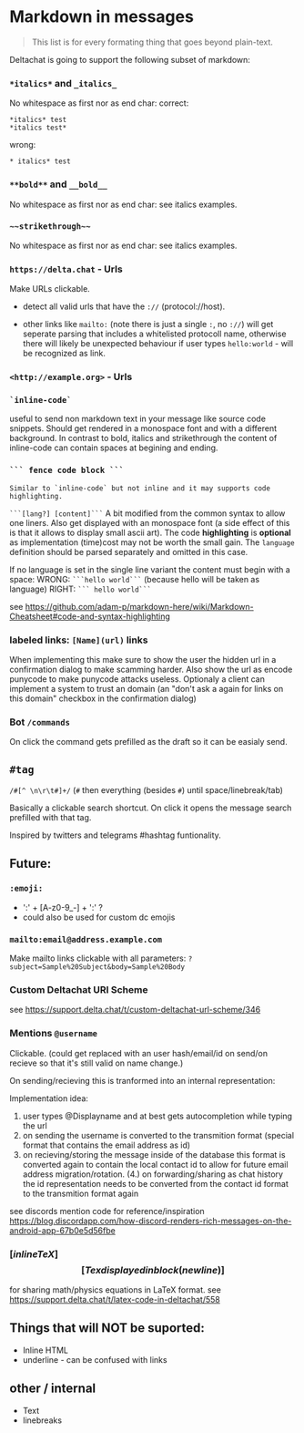 # Markdown in messages

> This list is for every formating thing that goes beyond plain-text.

Deltachat is going to support the following subset of markdown:

### `*italics*` and `_italics_`

No whitespace as first nor as end char:
correct:

```
*italics* test
*italics test*
```

wrong:

```
* italics* test
```

### `**bold**` and `__bold__`

No whitespace as first nor as end char: see italics examples.

### `~~strikethrough~~`

No whitespace as first nor as end char: see italics examples.

### `https://delta.chat` - Urls

Make URLs clickable.

- detect all valid urls that have the `://` (protocol://host).

- other links like `mailto:` (note there is just a single `:`, no `://`) will get seperate parsing that includes a whitelisted protocoll name, otherwise there will likely be unexpected behaviour if user types `hello:world` - will be recognized as link.

### `<http://example.org>` - Urls

### `` `inline-code` ``

useful to send non markdown text in your message like source code snippets.
Should get rendered in a monospace font and with a different background.
In contrast to bold, italics and strikethrough the content of inline-code can contain spaces at begining and ending.

### ` ``` fence code block ``` `

```
Similar to `inline-code` but not inline and it may supports code highlighting.
```

` ```[lang?] [content]``` `
A bit modified from the common syntax to allow one liners.
Also get displayed with an monospace font (a side effect of this is that it allows to display small ascii art).
The code **highlighting** is **optional** as implementation (time)cost
may not be worth the small gain.
The `language` definition should be parsed separately and omitted in this case.

If no language is set in the single line variant the content must begin with a space:
WRONG: ` ```hello world``` ` (because hello will be taken as language)
RIGHT: ` ``` hello world``` `

see https://github.com/adam-p/markdown-here/wiki/Markdown-Cheatsheet#code-and-syntax-highlighting

### labeled links: `[Name](url)` links

When implementing this make sure to show the user the hidden url in a confirmation dialog to make scamming harder.
Also show the url as encode punycode to make punycode attacks useless.
Optionaly a client can implement a system to trust an domain (an "don't ask a again for links on this domain" checkbox in the confirmation dialog)

### Bot `/commands`

On click the command gets prefilled as the draft so it can be easialy send.

## `#tag`

`/#[^ \n\r\t#]+/` (`#` then everything (besides `#`) until space/linebreak/tab)

Basically a clickable search shortcut. On click it opens the message search prefilled with that tag.

Inspired by twitters and telegrams #hashtag funtionality.

## Future:

### `:emoji:`

- ':' + [A-z0-9_-] + ':' ?
- could also be used for custom dc emojis

### `mailto:email@address.example.com`

Make mailto links clickable with all parameters: `?subject=Sample%20Subject&body=Sample%20Body`

### Custom Deltachat URI Scheme

see https://support.delta.chat/t/custom-deltachat-url-scheme/346

### Mentions `@username`

Clickable. (could get replaced with an user hash/email/id on send/on recieve so that it's still valid on name change.)

On sending/recieving this is tranformed into an internal representation:

Implementation idea:

1. user types @Displayname and at best gets autocompletion while typing the url
2. on sending the username is converted to the transmition format (special format that contains the email address as id)
3. on recieving/storing the message inside of the database this format is converted again to contain the local contact id to allow for future email address migration/rotation.
   (4.) on forwarding/sharing as chat history the id representation needs to be converted from the contact id format to the transmition format again

see discords mention code for reference/inspiration https://blog.discordapp.com/how-discord-renders-rich-messages-on-the-android-app-67b0e5d56fbe

### $[inline TeX]$ $$[Tex displayed in block(new line)]$$

for sharing math/physics equations in LaTeX format.
see https://support.delta.chat/t/latex-code-in-deltachat/558

## Things that will NOT be suported:

- Inline HTML
- underline - can be confused with links

## other / internal

- Text
- linebreaks
